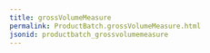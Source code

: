 ```yaml
---
title: grossVolumeMeasure
permalink: ProductBatch.grossVolumeMeasure.html
jsonid: productbatch_grossvolumemeasure
---
```

